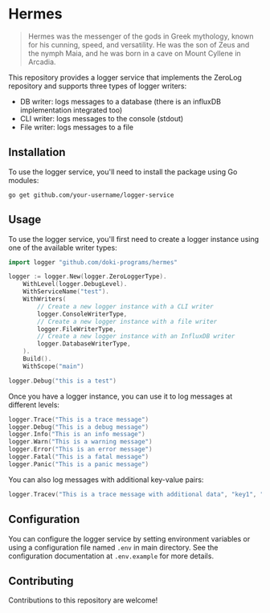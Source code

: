 # Hermes
>Hermes was the messenger of the gods in Greek mythology, known for his cunning, speed, and versatility. He was the son of Zeus and the nymph Maia, and he was born in a cave on Mount Cyllene in Arcadia.

This repository provides a logger service that implements the ZeroLog repository and supports three types of logger writers:

* DB writer: logs messages to a database (there is an influxDB implementation integrated too)
* CLI writer: logs messages to the console (stdout)
* File writer: logs messages to a file

## Installation
To use the logger service, you'll need to install the package using Go modules:

```
go get github.com/your-username/logger-service
```

## Usage
To use the logger service, you'll first need to create a logger instance using one of the available writer types:

```go
import logger "github.com/doki-programs/hermes"

logger := logger.New(logger.ZeroLoggerType).
	WithLevel(logger.DebugLevel).
	WithServiceName("test").
	WithWriters(
      	// Create a new logger instance with a CLI writer
		logger.ConsoleWriterType,
      	// Create a new logger instance with a file writer
		logger.FileWriterType,
      	// Create a new logger instance with an InfluxDB writer
		logger.DatabaseWriterType,
	).
	Build().
	WithScope("main")

logger.Debug("this is a test")
```
Once you have a logger instance, you can use it to log messages at different levels:

```go
logger.Trace("This is a trace message")
logger.Debug("This is a debug message")
logger.Info("This is an info message")
logger.Warn("This is a warning message")
logger.Error("This is an error message")
logger.Fatal("This is a fatal message")
logger.Panic("This is a panic message")
```

You can also log messages with additional key-value pairs:

```go
logger.Tracev("This is a trace message with additional data", "key1", "value1", "key2", "value2")
```

## Configuration
You can configure the logger service by setting environment variables or using a configuration file named `.env` in main directory. See the configuration documentation at `.env.example` for more details.

## Contributing
Contributions to this repository are welcome! 
